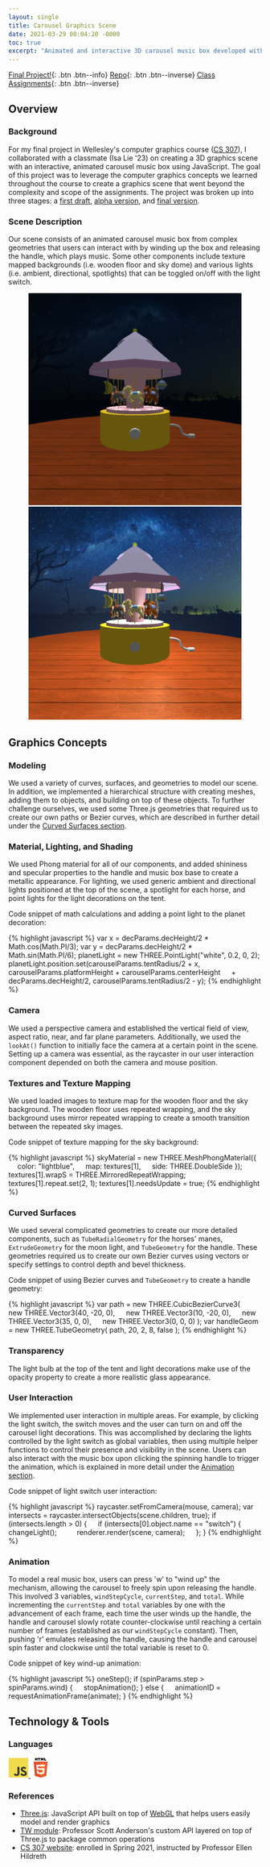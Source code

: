```yaml
---
layout: single
title: Carousel Graphics Scene
date: 2021-03-29 00:04:20 -0000
toc: true
excerpt: "Animated and interactive 3D carousel music box developed with Three.js."
---
```


[Final Project!][project]{: .btn .btn--info}
[Repo][repo]{: .btn .btn--inverse}
[Class Assignments][assignments]{: .btn .btn--inverse}

## Overview

### Background

For my final project in Wellesley's computer graphics course ([CS 307][cs307]), I collaborated with a classmate (Isa Lie '23) on creating a 3D graphics scene with an interactive, animated carousel music box using JavaScript. The goal of this project was to leverage the computer graphics concepts we learned throughout the course to create a graphics scene that went beyond the complexity and scope of the assignments. The project was broken up into three stages: a [first draft][draft], [alpha version][alpha], and [final version][project].

### Scene Description

Our scene consists of an animated carousel music box from complex geometries that users can interact with by winding up the box and releasing the handle, which plays music. Some other components include texture mapped backgrounds (i.e. wooden floor and sky dome) and various lights (i.e. ambient, directional, spotlights) that can be toggled on/off with the light switch.

<figure class="half">
  <a href="/assets/images/carousel-lights-off.png"><img src="/assets/images/carousel-lights-off.png"></a>
  <a href="/assets/images/carousel-lights-on.png"><img src="/assets/images/carousel-lights-on.png"></a>
</figure>

## Graphics Concepts

### Modeling

We used a variety of curves, surfaces, and geometries to model our scene. In addition, we implemented a hierarchical structure with creating meshes, adding them to objects, and building on top of these objects. To further challenge ourselves, we used some Three.js geometries that required us to create our own paths or Bezier curves, which are described in further detail under the [Curved Surfaces section](#curved-surfaces).

### Material, Lighting, and Shading

We used Phong material for all of our components, and added shininess and specular properties to the handle and music box base to create a metallic appearance. For lighting, we used generic ambient and directional lights positioned at the top of the scene, a spotlight for each horse, and point lights for the light decorations on the tent.

Code snippet of math calculations and adding a point light to the planet decoration:

{% highlight javascript %}
var x = decParams.decHeight/2 * Math.cos(Math.PI/3);
var y = decParams.decHeight/2 * Math.sin(Math.PI/6);
planetLight = new THREE.PointLight("white", 0.2, 0, 2);
planetLight.position.set(carouselParams.tentRadius/2 + x, carouselParams.platformHeight + carouselParams.centerHeight
  + decParams.decHeight/2, carouselParams.tentRadius/2 - y);
{% endhighlight %}

### Camera

We used a perspective camera and established the vertical field of view, aspect ratio, near, and far plane parameters. Additionally, we used the `lookAt()` function to initially face the camera at a certain point in the scene. Setting up a camera was essential, as the raycaster in our user interaction component depended on both the camera and mouse position.

### Textures and Texture Mapping

We used loaded images to texture map for the wooden floor and the sky background. The wooden floor uses repeated wrapping, and the sky background uses mirror repeated wrapping to create a smooth transition between the repeated sky images.

Code snippet of texture mapping for the sky background:

{% highlight javascript %}
skyMaterial = new THREE.MeshPhongMaterial({
  color: "lightblue",
  map: textures[1],
  side: THREE.DoubleSide
});
textures[1].wrapS = THREE.MirroredRepeatWrapping;
textures[1].repeat.set(2, 1);
textures[1].needsUpdate = true;
{% endhighlight %}

### Curved Surfaces

We used several complicated geometries to create our more detailed components, such as `TubeRadialGeometry` for the horses' manes, `ExtrudeGeometry` for the moon light, and `TubeGeometry` for the handle. These geometries required us to create our own Bezier curves using vectors or specify settings to control depth and bevel thickness.

Code snippet of using Bezier curves and `TubeGeometry` to create a handle geometry:

{% highlight javascript %}
var path = new THREE.CubicBezierCurve3(
  new THREE.Vector3(40, -20, 0),
  new THREE.Vector3(10, -20, 0),
  new THREE.Vector3(35, 0, 0),
  new THREE.Vector3(0, 0, 0)
);
var handleGeom = new THREE.TubeGeometry( path, 20, 2, 8, false );
{% endhighlight %}

### Transparency

The light bulb at the top of the tent and light decorations make use of the opacity property to create a more realistic glass appearance.

### User Interaction

We implemented user interaction in multiple areas. For example, by clicking the light switch, the switch moves and the user can turn on and off the carousel light decorations. This was accomplished by declaring the lights controlled by the light switch as global variables, then using multiple helper functions to control their presence and visibility in the scene. Users can also interact with the music box upon clicking the spinning handle to trigger the animation, which is explained in more detail under the [Animation section](#animation).

Code snippet of light switch user interaction:

{% highlight javascript %}
raycaster.setFromCamera(mouse, camera);
var intersects = raycaster.intersectObjects(scene.children, true);
if (intersects.length > 0) {
  if (intersects[0].object.name == "switch") {
    changeLight();
    renderer.render(scene, camera);
  };
}
{% endhighlight %}

### Animation

To model a real music box, users can press 'w' to "wind up" the mechanism, allowing the carousel to freely spin upon releasing the handle. This involved 3 variables, `windStepCycle`, `currentStep`, and `total`. While incrementing the `currentStep` and `total` variables by one with the advancement of each frame, each time the user winds up the handle, the handle and carousel slowly rotate counter-clockwise until reaching a certain number of frames (established as our `windStepCycle` constant). Then, pushing 'r' emulates releasing the handle, causing the handle and carousel spin faster and clockwise until the total variable is reset to 0.

Code snippet of key wind-up animation:

{% highlight javascript %}
oneStep();
if (spinParams.step > spinParams.wind) {
  stopAnimation();
} else {
  animationID = requestAnimationFrame(animate);
}
{% endhighlight %}

## Technology & Tools

### Languages

<div class="tech-logos">
  <a href="https://developer.mozilla.org/en-US/docs/Web/JavaScript" target="_blank" rel="noreferrer"> <img src="https://raw.githubusercontent.com/devicons/devicon/master/icons/javascript/javascript-original.svg" alt="javascript" width="40" height="40"/> </a>
  <a href="https://www.w3.org/html/" target="_blank" rel="noreferrer"> <img src="https://raw.githubusercontent.com/devicons/devicon/master/icons/html5/html5-original-wordmark.svg" alt="html5" width="40" height="40"/> </a>
</div>

### References

* [Three.js][three-js]: JavaScript API built on top of [WebGL][webgl] that helps users easily model and render graphics
* [TW module][tw]: Professor Scott Anderson's custom API layered on top of Three.js to package common operations
* [CS 307 website][cs307]: enrolled in Spring 2021, instructed by Professor Ellen Hildreth
  
[project]:     https://peyton-a-wang.github.io/cs307-wellesley-cg/project-final/final-scene.html
[repo]:        https://github.com/peyton-a-wang/cs307-wellesley-cg/tree/master/project-final
[assignments]: https://peyton-a-wang.github.io/cs307-wellesley-cg/
[draft]:       https://peyton-a-wang.github.io/cs307-wellesley-cg/hw4/hwk4-creative-scene.html
[alpha]:       https://peyton-a-wang.github.io/cs307-wellesley-cg/project-alpha/demo.html
[three-js]:    https://threejs.org/
[webgl]:       https://registry.khronos.org/webgl/specs/latest/2.0/
[tw]:          https://cs.wellesley.edu/~cs307/threejs/libs/tw-documented.shtml
[cs307]:       https://cs.wellesley.edu/~cs307/
